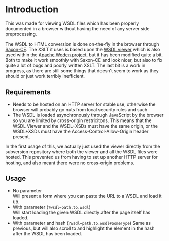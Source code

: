 Introduction
===

This was made for viewing WSDL files which has been properly documented in a browser without having the need of any server side preprocessing.

The WSDL to HTML conversion is done on-the-fly in the browser through [Saxon-CE](http://www.saxonica.com/ce/index.xml). The XSLT it uses is based upon the [WSDL viewer](http://code.google.com/p/wsdl-viewer/) which is also used within the [Apache Woden project](http://ws.apache.org/woden/index.html), but it has been modified quite a bit. Both to make it work smoothly with Saxon-CE and look nicer, but also to fix quite a lot of bugs and poorly written XSLT. The last bit is a work in progress, as there are still some things that doesn't seem to work as they should or just work terribly inefficient.




Requirements
---

- Needs to be hosted on an HTTP server for stable use, otherwise the browser will probably go nuts from local security rules and such
- The WSDL is loaded asynchronously through JavaScript by the browser so you are limited by cross-origin restricitons. This means that the WSDL Viewer and the WSDL+XSDs must have the same origin, or the WSDL+XSDs must have the Access-Control-Allow-Origin header present.

In the first usage of this, we actually just used the viewer directly from the subversion repository where both the viewer and all the WSDL files were hosted. This prevented us from having to set up another HTTP server for hosting, and also meant there were no cross-origin problems.


Usage
---

- No parameter  
Will present a form where you can paste the URL to a WSDL and load it up.
- With parameter (`?wsdl=path.to.wsdl`)  
Will start loading the given WSDL directly after the page itself has loaded.
- With parameter and hash (`?wsdl=path.to.wsdl#SomeType`)
Same as previous, but will also scroll to and highlight the element in the hash after the WSDL has been loaded.
